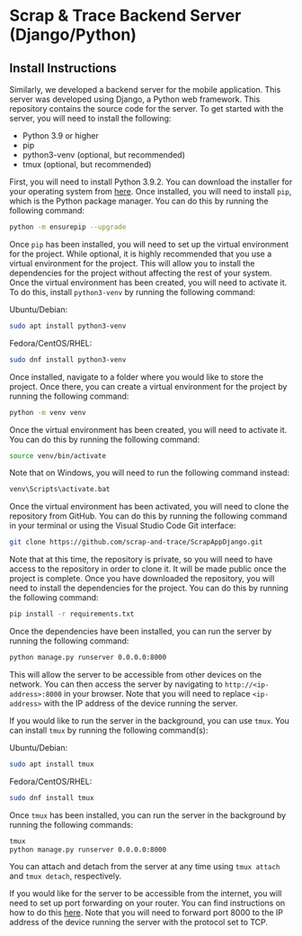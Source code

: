 # Scrap & Trace Backend Server (Django/Python)

## Install Instructions

Similarly, we developed a backend server for the mobile application. This server was developed using Django, a Python web framework. This repository contains the source code for the server. To get started with the server, you will need to install the following:

- Python 3.9 or higher
- pip
- python3-venv (optional, but recommended)
- tmux (optional, but recommended)

First, you will need to install Python 3.9.2. You can download the installer for your operating system from [here](https://www.python.org/downloads/release/python-392/). Once installed, you will need to install `pip`, which is the Python package manager. You can do this by running the following command:

```bash
python -m ensurepip --upgrade
```

Once `pip` has been installed, you will need to set up the virtual environment for the project. While optional, it is highly recommended that you use a virtual environment for the project. This will allow you to install the dependencies for the project without affecting the rest of your system. Once the virtual environment has been created, you will need to activate it. To do this, install `python3-venv` by running the following command:

Ubuntu/Debian:

```bash
sudo apt install python3-venv
```

Fedora/CentOS/RHEL:

```bash
sudo dnf install python3-venv
```

Once installed, navigate to a folder where you would like to store the project. Once there, you can create a virtual environment for the project by running the following command:

```bash
python -m venv venv
```

Once the virtual environment has been created, you will need to activate it. You can do this by running the following command:

```bash
source venv/bin/activate
```

Note that on Windows, you will need to run the following command instead:

```bash
venv\Scripts\activate.bat
```

Once the virtual environment has been activated, you will need to clone the repository from GitHub. You can do this by running the following command in your terminal or using the Visual Studio Code Git interface:

```bash
git clone https://github.com/scrap-and-trace/ScrapAppDjango.git
```

Note that at this time, the repository is private, so you will need to have access to the repository in order to clone it. It will be made public once the project is complete. Once you have downloaded the repository, you will need to install the dependencies for the project. You can do this by running the following command:

```bash
pip install -r requirements.txt
```

Once the dependencies have been installed, you can run the server by running the following command:

```bash
python manage.py runserver 0.0.0.0:8000
```

This will allow the server to be accessible from other devices on the network. You can then access the server by navigating to `http://<ip-address>:8000` in your browser. Note that you will need to replace `<ip-address>` with the IP address of the device running the server.

If you would like to run the server in the background, you can use `tmux`. You can install `tmux` by running the following command(s):

Ubuntu/Debian:

```bash
sudo apt install tmux
```

Fedora/CentOS/RHEL:

```bash
sudo dnf install tmux
```

Once `tmux` has been installed, you can run the server in the background by running the following commands:

```bash
tmux
python manage.py runserver 0.0.0.0:8000
```

You can attach and detach from the server at any time using `tmux attach` and `tmux detach`, respectively.

If you would like for the server to be accessible from the internet, you will need to set up port forwarding on your router. You can find instructions on how to do this [here](https://portforward.com/router.htm). Note that you will need to forward port 8000 to the IP address of the device running the server with the protocol set to TCP.
